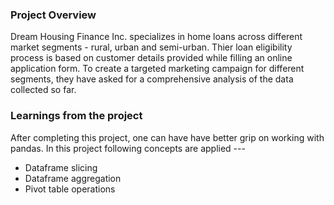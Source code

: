 ### Project Overview

 Dream Housing Finance Inc. specializes in home loans across different market segments - rural, urban and semi-urban. Thier loan eligibility process is based on customer details provided while filling an online application form. To create a targeted marketing campaign for different segments, they have asked for a comprehensive analysis of the data collected so far.


### Learnings from the project

 After completing this project, one can have have better grip on working with pandas. In this project following concepts are applied ---

- Dataframe slicing
- Dataframe aggregation
- Pivot table operations


